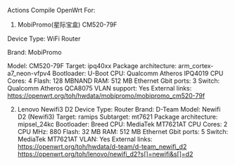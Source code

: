 Actions Compile OpenWrt For:
1. MobiPromo(星际宝盒) CM520-79F


  Device Type: WiFi Router
  
  
  Brand: MobiPromo
  
  
  Model: CM520-79F
  Target: ipq40xx
  Package architecture: arm_cortex-a7_neon-vfpv4
  Bootloader: U-Boot
  CPU: Qualcomm Atheros IPQ4019
  CPU Cores: 4
  Flash: 128 MBNAND
  RAM: 512 MB
  Ethernet Gbit ports: 3
  Switch: Qualcomm Atheros QCA8075
  VLAN support: Yes
External links:
  https://openwrt.org/toh/hwdata/mobipromo/mobipromo_cm520-79f

2. Lenovo Newifi3 D2
  Device Type: Router
  Brand: D-Team
  Model: Newifi D2 (Newifi3)
  Target: ramips
  Subtarget: mt7621
  Package architecture: mipsel_24kc
  Bootloader: Breed
  CPU: MediaTek MT7621AT
  CPU Cores: 2
  CPU MHz: 880
  Flash: 32 MB
  RAM: 512 MB
  Ethernet Gbit ports: 5
  Switch: MediaTek MT7621AT
  VLAN: Yes
External links:
  https://openwrt.org/toh/hwdata/d-team/d-team_newifi_d2
  https://openwrt.org/toh/lenovo/newifi_d2?s[]=newifi&s[]=d2
